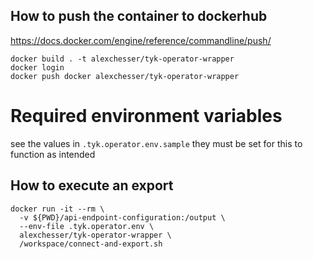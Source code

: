 ## How to push the container to dockerhub

https://docs.docker.com/engine/reference/commandline/push/

`docker build . -t alexchesser/tyk-operator-wrapper`   
`docker login`  
`docker push docker alexchesser/tyk-operator-wrapper`  

# Required environment variables

see the values in `.tyk.operator.env.sample` they must be set for this to function as intended 

## How to execute an export

```
docker run -it --rm \
  -v ${PWD}/api-endpoint-configuration:/output \
  --env-file .tyk.operator.env \
  alexchesser/tyk-operator-wrapper \
  /workspace/connect-and-export.sh
```
